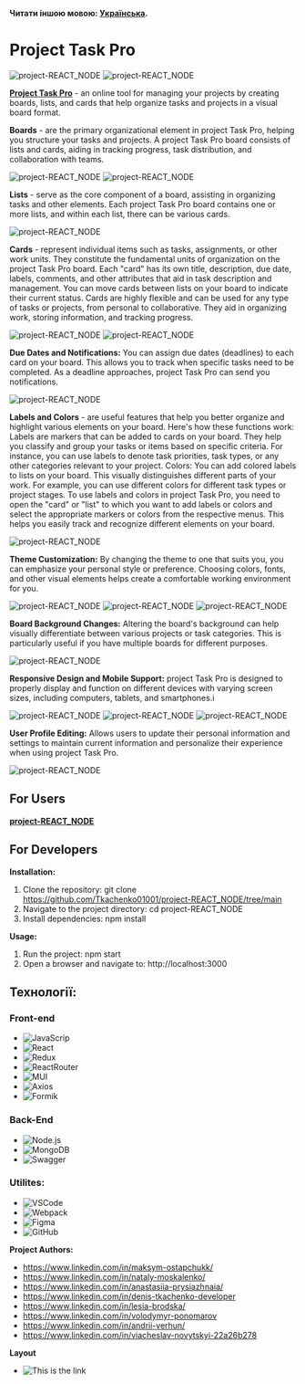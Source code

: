 **Читати іншою мовою: [Українська](README.ua.md).**

# Project Task Pro

![project-REACT_NODE](./src/assets/images/readmeScreens/wellcome.png)
![project-REACT_NODE](./src/assets/images/readmeScreens/22.png)

**[Project Task Pro](https://tkachenko01001.github.io/project-REACT_NODE/home)** -
an online tool for managing your projects by creating boards, lists, and cards
that help organize tasks and projects in a visual board format.

**Boards** - are the primary organizational element in project Task Pro, helping
you structure your tasks and projects. A project Task Pro board consists of
lists and cards, aiding in tracking progress, task distribution, and
collaboration with teams.

![project-REACT_NODE](./src/assets/images/readmeScreens/23.png)
![project-REACT_NODE](./src/assets/images/readmeScreens/30.png)

**Lists** - serve as the core component of a board, assisting in organizing
tasks and other elements. Each project Task Pro board contains one or more
lists, and within each list, there can be various cards.

![project-REACT_NODE](./src/assets/images/readmeScreens/24.png)

**Cards** - represent individual items such as tasks, assignments, or other work
units. They constitute the fundamental units of organization on the project Task
Pro board. Each "card" has its own title, description, due date, labels,
comments, and other attributes that aid in task description and management. You
can move cards between lists on your board to indicate their current status.
Cards are highly flexible and can be used for any type of tasks or projects,
from personal to collaborative. They aid in organizing work, storing
information, and tracking progress.

![project-REACT_NODE](./src/assets/images/readmeScreens/25.png)
![project-REACT_NODE](./src/assets/images/readmeScreens/28.png)

**Due Dates and Notifications:** You can assign due dates (deadlines) to each
card on your board. This allows you to track when specific tasks need to be
completed. As a deadline approaches, project Task Pro can send you
notifications.

![project-REACT_NODE](./src/assets/images/readmeScreens/27.png)

**Labels and Colors** - are useful features that help you better organize and
highlight various elements on your board. Here's how these functions work:
Labels are markers that can be added to cards on your board. They help you
classify and group your tasks or items based on specific criteria. For instance,
you can use labels to denote task priorities, task types, or any other
categories relevant to your project. Colors: You can add colored labels to lists
on your board. This visually distinguishes different parts of your work. For
example, you can use different colors for different task types or project
stages. To use labels and colors in project Task Pro, you need to open the
"card" or "list" to which you want to add labels or colors and select the
appropriate markers or colors from the respective menus. This helps you easily
track and recognize different elements on your board.

![project-REACT_NODE](./src/assets/images/readmeScreens/25.png)

**Theme Customization:** By changing the theme to one that suits you, you can
emphasize your personal style or preference. Choosing colors, fonts, and other
visual elements helps create a comfortable working environment for you.

![project-REACT_NODE](./src/assets/images/readmeScreens/28.png)
![project-REACT_NODE](./src/assets/images/readmeScreens/29.png)
![project-REACT_NODE](./src/assets/images/readmeScreens/30.png)

**Board Background Changes:** Altering the board's background can help visually
differentiate between various projects or task categories. This is particularly
useful if you have multiple boards for different purposes.

![project-REACT_NODE](./src/assets/images/readmeScreens/31.png)

**Responsive Design and Mobile Support:** project Task Pro is designed to
properly display and function on different devices with varying screen sizes,
including computers, tablets, and smartphones.і

![project-REACT_NODE](./src/assets/images/readmeScreens/32.png)
![project-REACT_NODE](./src/assets/images/readmeScreens/33.png)
![project-REACT_NODE](./src/assets/images/readmeScreens/34.png)

**User Profile Editing:** Allows users to update their personal information and
settings to maintain current information and personalize their experience when
using project Task Pro.

![project-REACT_NODE](./src/assets/images/readmeScreens/35.png)

## For Users

**[project-REACT_NODE](https://tkachenko01001.github.io/project-REACT_NODE/home)**

## For Developers

**Installation:**

1. Clone the repository: git clone
   https://github.com/Tkachenko01001/project-REACT_NODE/tree/main
2. Navigate to the project directory: cd project-REACT_NODE
3. Install dependencies: npm install

**Usage:**

1. Run the project: npm start
2. Open a browser and navigate to: http://localhost:3000

## Технології:

### Front-end

- ![JavaScrip](https://img.shields.io/badge/JavaScript-323330?style=for-the-badge&logo=javascript&logoColor=F7DF1E)
- ![React](https://img.shields.io/badge/React-20232A?style=for-the-badge&logo=react&logoColor=61DAFB)
- ![Redux](https://img.shields.io/badge/Redux-purple?style=for-the-badge&logo=redux&logoColor=61DAFB)
- ![ReactRouter](https://img.shields.io/badge/ReactRouter-blue?style=for-the-badge&logo=ReactRouter&logoColor=61DAFB)
- ![MUI](https://img.shields.io/badge/Material%20UI-007FFF?style=for-the-badge&logo=mui&logoColor=white)
- ![Axios](https://img.shields.io/badge/Axios-blue?style=for-the-badge&logo=Axios&logoColor=61DAFB)
- ![Formik](https://img.shields.io/badge/Formik-blue?style=for-the-badge&logo=Formik&logoColor=white)

### Back-End

- ![Node.js](https://img.shields.io/badge/Node.js-green?style=for-the-badge&logo=Node.js&logoColor=61DAFB)
- ![MongoDB](https://img.shields.io/badge/MongoDB-green?style=for-the-badge&logo=MongoDB&logoColor=61DAFB)
- ![Swagger](https://img.shields.io/badge/Swagger-green?style=for-the-badge&logo=Swagger&logoColor=61DAFB)

### Utilites:

- ![VSCode](https://img.shields.io/badge/VSCode-blue?style=for-the-badge&logo=VSCode&logoColor=61DAFB)
- ![Webpack](https://img.shields.io/badge/Webpack-blue?style=for-the-badge&logo=Webpack&logoColor=61DAFB)
- ![Figma](https://img.shields.io/badge/Figma-red?style=for-the-badge&logo=Figma&logoColor=61DAFB)
- ![GitHub](https://img.shields.io/badge/GitHub-black?style=for-the-badge&logo=GitHub&logoColor=61DAFB)

**Project Authors:**

- https://www.linkedin.com/in/maksym-ostapchukk/
- https://www.linkedin.com/in/nataly-moskalenko/
- https://www.linkedin.com/in/anastasiia-prysiazhnaia/
- https://www.linkedin.com/in/denis-tkachenko-developer
- https://www.linkedin.com/in/lesia-brodska/
- https://www.linkedin.com/in/volodymyr-ponomarov
- https://www.linkedin.com/in/andrii-verhun/
- https://www.linkedin.com/in/viacheslav-novytskyi-22a26b278

**Layout**
- ![This is the link](https://www.figma.com/file/fJF13s2UlxPIwTMcPVrSiz/TaskPro?type=design&node-id=107-1084&mode=design&t=mN5W9mQVzYJRLgbw-0)

